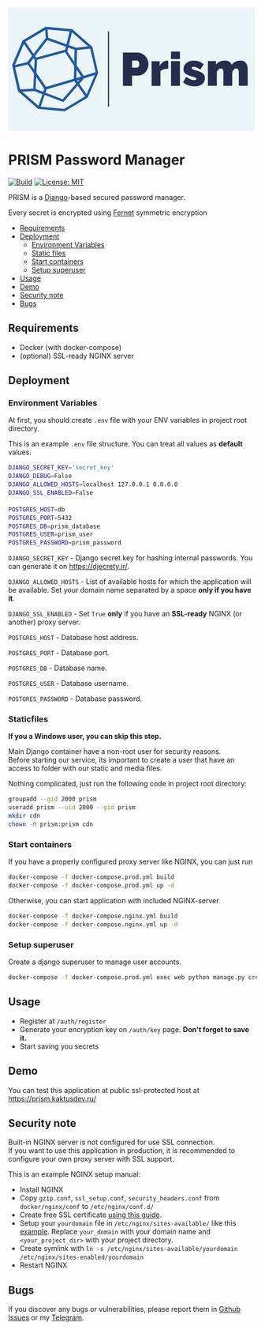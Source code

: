 <img src="src/logo.png" width="500">

# PRISM Password Manager
[![Build](https://github.com/KaktusOnFire/prism-password-manager/actions/workflows/main.yaml/badge.svg?branch=master)](https://github.com/KaktusOnFire/prism-password-manager/actions/workflows/main.yaml)
[![License: MIT](https://img.shields.io/badge/License-MIT-yellow.svg)](https://opensource.org/licenses/MIT)

PRISM is a [Django](https://www.djangoproject.com/)-based secured password manager.

Every secret is encrypted using [Fernet](https://cryptography.io/en/latest/fernet/) symmetric encryption

- [Requirements](#requirements)
- [Deployment](#deployment)
   - [Environment Variables](#environment-variables)
   - [Static files](#staticfiles)
   - [Start containers](#start-containers)
   - [Setup superuser](#setup-superuser)
- [Usage](#usage)
- [Demo](#demo)
- [Security note](#security-note)
- [Bugs](#bugs)

## Requirements
* Docker (with docker-compose)
* (optional) SSL-ready NGINX server

## Deployment

### Environment Variables
At first, you should create `.env` file with your ENV variables in project root directory.

This is an example `.env` file structure.
You can treat all values as **default** values.
```bash
DJANGO_SECRET_KEY='secret_key'
DJANGO_DEBUG=False
DJANGO_ALLOWED_HOSTS=localhost 127.0.0.1 0.0.0.0
DJANGO_SSL_ENABLED=False

POSTGRES_HOST=db
POSTGRES_PORT=5432
POSTGRES_DB=prism_database
POSTGRES_USER=prism_user
POSTGRES_PASSWORD=prism_password
```

`DJANGO_SECRET_KEY` - Django secret key for hashing internal passwords. You can generate it on https://djecrety.ir/.

`DJANGO_ALLOWED_HOSTS` - List of available hosts for which the application will be available. Set your domain name separated by a space **only if you have it**.

`DJANGO_SSL_ENABLED` -  Set `True` **only** if you have an **SSL-ready** NGINX (or another) proxy server.

`POSTGRES_HOST` - Database host address.

`POSTGRES_PORT` - Database port.

`POSTGRES_DB` - Database name.

`POSTGRES_USER` - Database username.

`POSTGRES_PASSWORD` - Database password.

### Staticfiles
**If you a Windows user, you can skip this step.**

Main Django container have a non-root user for security reasons.  
Before starting our service, its important to create a user that have an access to folder with our static and media files.

Nothing complicated, just run the following code in project root directory:
```bash 
groupadd --gid 2000 prism 
useradd prism --uid 2000 --gid prism
mkdir cdn
chown -R prism:prism cdn
```

### Start containers

If you have a properly configured proxy server like NGINX, you can just run
```bash 
docker-compose -f docker-compose.prod.yml build
docker-compose -f docker-compose.prod.yml up -d
```

Otherwise, you can start application with included NGINX-server
```bash 
docker-compose -f docker-compose.nginx.yml build
docker-compose -f docker-compose.nginx.yml up -d
```

### Setup superuser

Create a django superuser to manage user accounts.
```bash 
docker-compose -f docker-compose.prod.yml exec web python manage.py createsuperuser
```

## Usage

* Register at `/auth/register`
* Generate your encryption key on `/auth/key` page. **Don't forget to save it.**
* Start saving you secrets

## Demo

You can test this application at public ssl-protected host at https://prism.kaktusdev.ru/

## Security note

Built-in NGINX server is not configured for use SSL connection.  
If you want to use this application in production, it is recommended to configure your own proxy server with SSL support.

This is an example NGINX setup manual:
* Install NGINX
* Copy `gzip.conf`, `ssl_setup.conf`, `security_headers.conf` from `docker/nginx/conf` to `/etc/nginx/conf.d/`
* Create free SSL certificate [using this guide](https://www.nginx.com/blog/using-free-ssltls-certificates-from-lets-encrypt-with-nginx/).
* Setup your `yourdomain` file in `/etc/nginx/sites-available/` like this [example](https://gist.github.com/KaktusOnFire/c5dc512f24612eee143e44a4bedef3df). Replace `your_domain` with your domain name and `<your_project_dir>` with your project directory.
* Create symlink with `ln -s /etc/nginx/sites-available/yourdomain /etc/nginx/sites-enabled/yourdomain`
* Restart NGINX

## Bugs

If you discover any bugs or vulnerabilities, please report them in [Github Issues](https://github.com/KaktusOnFire/prism-password-manager/issues) or my [Telegram](https://t.me/KaktusOnFire).